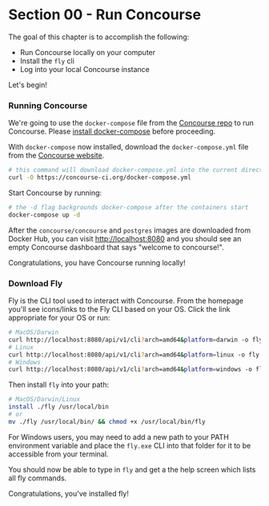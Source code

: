 # Section 00 - Run Concourse

The goal of this chapter is to accomplish the following:

- Run Concourse locally on your computer
- Install the `fly` cli
- Log into your local Concourse instance

Let's begin!

### Running Concourse

We're going to use the `docker-compose` file from the [Concourse repo](https://github.com/concourse/concourse/) to run Concourse. Please [install docker-compose](https://docs.docker.com/compose/install/) before proceeding.

With `docker-compose` now installed, download the `docker-compose.yml` file from the [Concourse website](https://concourse-ci.org/).

```bash
# this command will download docker-compose.yml into the current directory
curl -O https://concourse-ci.org/docker-compose.yml
```

Start Concourse by running:

```bash
# the -d flag backgrounds docker-compose after the containers start
docker-compose up -d
```

After the `concourse/concourse` and `postgres` images are downloaded from Docker Hub, you can visit [http://localhost:8080](http://localhost:8080) and you should see an empty Concourse dashboard that says "welcome to concourse!".

Congratulations, you have Concourse running locally!

### Download Fly

Fly is the CLI tool used to interact with Concourse. From the homepage you'll see icons/links to the Fly CLI based on your OS. Click the link appropriate for your OS or run:

```bash
# MacOS/Darwin
curl http://localhost:8080/api/v1/cli?arch=amd64&platform=darwin -o fly
# Linux
curl http://localhost:8080/api/v1/cli?arch=amd64&platform=linux -o fly
# Windows
curl http://localhost:8080/api/v1/cli?arch=amd64&platform=windows -o fly.exe
```

Then install `fly` into your path:

```bash
# MacOS/Darwin/Linux
install ./fly /usr/local/bin
# or
mv ./fly /usr/local/bin/ && chmod +x /usr/local/bin/fly
```

For Windows users, you may need to add a new path to your PATH environment variable and place the `fly.exe` CLI into that folder for it to be accessible from your terminal.

You should now be able to type in `fly` and get a the help screen which lists all fly commands.

Congratulations, you've installed fly!